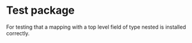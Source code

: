 # Test package

For testing that a mapping with a top level field of type nested is installed correctly.
